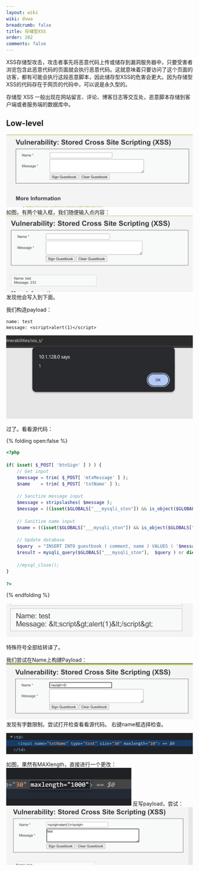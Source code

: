 ```yaml
---
layout: wiki
wiki: dvwa
breadcrumb: false
title: 存储型XSS
order: 202
comments: false
---
```

XSS存储型攻击，攻击者事先将恶意代码上传或储存到漏洞服务器中，只要受害者浏览包含此恶意代码的页面就会执行恶意代码。这就意味着只要访问了这个页面的访客，都有可能会执行这段恶意脚本，因此储存型XSS的危害会更大。因为存储型XSS的代码存在于网页的代码中，可以说是永久型的。

存储型 XSS 一般出现在网站留言、评论、博客日志等交互处，恶意脚本存储到客户端或者服务端的数据库中。

## Low-level
![](/img/store/2023-06-24-20-28-31.png)
如图，有两个输入框，我们随便输入点内容：
![](/img/store/2023-06-24-20-29-13.png)
发现他会写入到下面。

我们构造payload：
```payload
name: test
message: <script>alert(1)</script>
```
![](/img/store/2023-06-24-20-35-50.png)

过了。看看源代码：

{% folding open:false %}
```php
<?php

if( isset( $_POST[ 'btnSign' ] ) ) {
    // Get input
    $message = trim( $_POST[ 'mtxMessage' ] );
    $name    = trim( $_POST[ 'txtName' ] );

    // Sanitize message input
    $message = stripslashes( $message );
    $message = ((isset($GLOBALS["___mysqli_ston"]) && is_object($GLOBALS["___mysqli_ston"])) ? mysqli_real_escape_string($GLOBALS["___mysqli_ston"],  $message ) : ((trigger_error("[MySQLConverterToo] Fix the mysql_escape_string() call! This code does not work.", E_USER_ERROR)) ? "" : ""));

    // Sanitize name input
    $name = ((isset($GLOBALS["___mysqli_ston"]) && is_object($GLOBALS["___mysqli_ston"])) ? mysqli_real_escape_string($GLOBALS["___mysqli_ston"],  $name ) : ((trigger_error("[MySQLConverterToo] Fix the mysql_escape_string() call! This code does not work.", E_USER_ERROR)) ? "" : ""));

    // Update database
    $query  = "INSERT INTO guestbook ( comment, name ) VALUES ( '$message', '$name' );";
    $result = mysqli_query($GLOBALS["___mysqli_ston"],  $query ) or die( '<pre>' . ((is_object($GLOBALS["___mysqli_ston"])) ? mysqli_error($GLOBALS["___mysqli_ston"]) : (($___mysqli_res = mysqli_connect_error()) ? $___mysqli_res : false)) . '</pre>' );

    //mysql_close();
}

?>
```
{% endfolding %}


![](/img/store/2023-06-24-20-30-35.png)

特殊符号全部给转译了。

我们尝试在Name上构建Payload：
![](/img/store/2023-06-24-20-31-27.png)
发现有字数限制。尝试打开检查看看源代码。
右键name框选择检查。

![](/img/store/2023-06-24-20-32-55.png)

如图，果然有MAXlength，直接进行一个更改：
![](/img/store/2023-06-24-20-33-29.png)
反写payload，尝试：
![](/img/store/2023-06-24-20-34-18.png)

